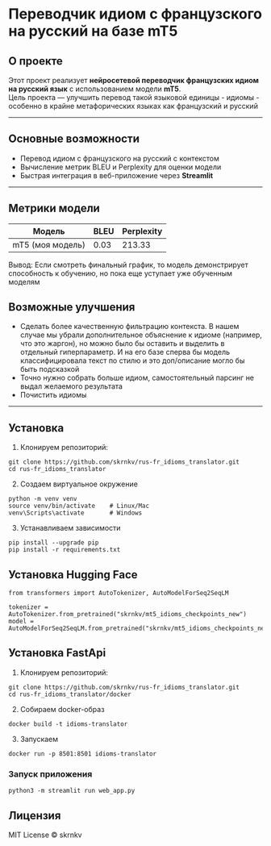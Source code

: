 # Переводчик идиом с французского на русский на базе mT5



## О проекте

Этот проект реализует **нейросетевой переводчик французских идиом на русский язык** с использованием модели **mT5**.  
Цель проекта — улучшить перевод такой языковой единицы - идиомы - особенно в крайне метафорических языках как французский и русский

---

## Основные возможности
- Перевод идиом с французского на русский с контекстом  
- Вычисление метрик BLEU и Perplexity для оценки модели  
- Быстрая интеграция в веб-приложение через **Streamlit**  

---

## Метрики модели

| Модель                     | BLEU  | Perplexity |
|----------------------------|-------|------------|
| mT5 (моя модель)           | 0.03  | 213.33     |


Вывод: Если смотреть финальный график, то модель демонстрирует способность к обучению, но пока еще уступает уже обученным моделям

## Возможные улучшения

- Сделать более качественную фильтрацию контекста. В нашем случае мы убрали дополнительное объяснение к идиоме (например, что это жаргон), но можно было бы оставить и выделить в отдельный гиперпараметр. И на его базе сперва бы модель классифицировала текст по стилю и это доп/описание могло бы быть подсказкой
- Точно нужно собрать больше идиом, самостоятельный парсинг не выдал желаемого результата
- Почистить идиомы

---

## Установка

1. Клонируем репозиторий:
```
git clone https://github.com/skrnkv/rus-fr_idioms_translator.git
cd rus-fr_idioms_translator
```

2. Создаем виртуальное окружение
```
python -m venv venv
source venv/bin/activate    # Linux/Mac
venv\Scripts\activate       # Windows
```

3. Устанавливаем зависимости
```
pip install --upgrade pip
pip install -r requirements.txt
```

## Установка Hugging Face
```
from transformers import AutoTokenizer, AutoModelForSeq2SeqLM

tokenizer = AutoTokenizer.from_pretrained("skrnkv/mt5_idioms_checkpoints_new")
model = AutoModelForSeq2SeqLM.from_pretrained("skrnkv/mt5_idioms_checkpoints_new")
```

## Установка FastApi

1. Клонируем репозиторий:
```
git clone https://github.com/skrnkv/rus-fr_idioms_translator.git
cd rus-fr_idioms_translator/docker
```

2. Собираем docker-образ
```
docker build -t idioms-translator
```

3. Запускаем
```
docker run -p 8501:8501 idioms-translator
```


### Запуск приложения
```
python3 -m streamlit run web_app.py
```


## Лицензия

MIT License © skrnkv
